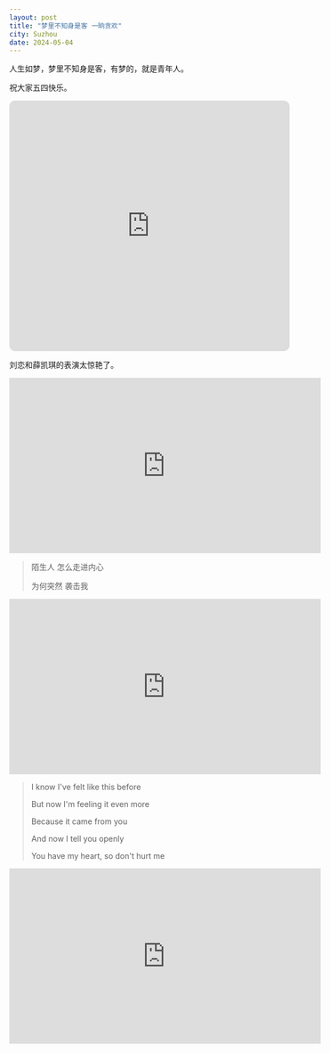 ```yaml
---
layout: post
title: "梦里不知身是客 一晌贪欢"
city: Suzhou
date: 2024-05-04
---
```


人生如梦，梦里不知身是客，有梦的，就是青年人。

祝大家五四快乐。

<iframe allow="autoplay *; encrypted-media *; fullscreen *; clipboard-write" frameborder="0" height="450" style="width:100%;max-width:660px;overflow:hidden;border-radius:10px;" sandbox="allow-forms allow-popups allow-same-origin allow-scripts allow-storage-access-by-user-activation allow-top-navigation-by-user-activation" src="https://embed.music.apple.com/tr/playlist/%E6%A2%A6%E4%B8%AD%E4%BA%BA/pl.u-V9D770kT3dNm3ZY"></iframe>

刘恋和薛凯琪的表演太惊艳了。

<iframe width="560" height="315" src="https://www.youtube.com/embed/dAsJh-ll-8Y?si=2NcZRmCQFdFalmzE" title="YouTube video player" frameborder="0" allow="accelerometer; autoplay; clipboard-write; encrypted-media; gyroscope; picture-in-picture; web-share" referrerpolicy="strict-origin-when-cross-origin" allowfullscreen></iframe>

> 陌生人 怎么走进内心
>
> 为何突然 袭击我

<iframe width="560" height="315" src="https://www.youtube.com/embed/hN2jOHeI5tc?si=UnKE72ab7MifGY4M" title="YouTube video player" frameborder="0" allow="accelerometer; autoplay; clipboard-write; encrypted-media; gyroscope; picture-in-picture; web-share" referrerpolicy="strict-origin-when-cross-origin" allowfullscreen></iframe>

> I know I've felt like this before
>
> But now I'm feeling it even more
>
> Because it came from you
>
> And now I tell you openly
>
> You have my heart, so don't hurt me

<iframe width="560" height="315" src="https://www.youtube.com/embed/Yam5uK6e-bQ?si=npTzTM-Xp_8KAwvJ" title="YouTube video player" frameborder="0" allow="accelerometer; autoplay; clipboard-write; encrypted-media; gyroscope; picture-in-picture; web-share" referrerpolicy="strict-origin-when-cross-origin" allowfullscreen></iframe>
